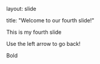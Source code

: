 layout: slide

title: "Welcome to our fourth slide!"

This is my fourth slide

Use the left arrow to go back!

Bold
